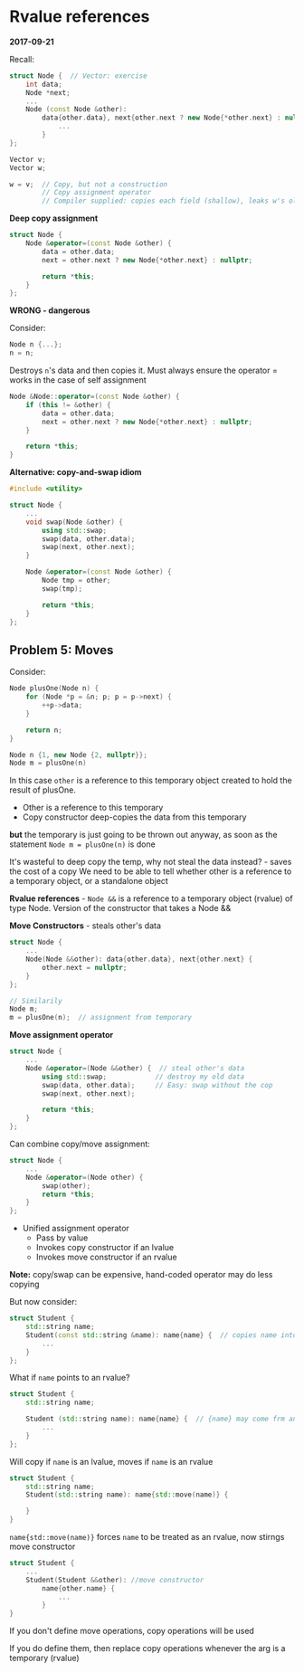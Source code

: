 # Rvalue references 
**2017-09-21**

Recall:
```C++
struct Node {  // Vector: exercise
    int data;
    Node *next;
    ...
    Node (const Node &other): 
        data{other.data}, next{other.next ? new Node{*other.next} : nullptr} {  // Account for dereferencing a nullptr
            ...
        }
};
```

```C++
Vector v;
Vector w;

w = v;  // Copy, but not a construction
        // Copy assignment operator
        // Compiler supplied: copies each field (shallow), leaks w's old data
```

**Deep copy assignment**

```C++
struct Node {
    Node &operator=(const Node &other) {
        data = other.data;
        next = other.next ? new Node{*other.next} : nullptr;

        return *this;
    }
};
```

**WRONG - dangerous**

Consider:
```C++
Node n {...};
n = n;
```

Destroys `n`'s data and then copies it. Must always ensure the operator = works in the case of self assignment

```C++
Node &Node::operator=(const Node &other) {
    if (this != &other) {
        data = other.data;
        next = other.next ? new Node{*other.next} : nullptr;
    }

    return *this;
}
```

**Alternative: copy-and-swap idiom**

```C++
#include <utility>

struct Node {
    ...
    void swap(Node &other) {
        using std::swap;
        swap(data, other.data);
        swap(next, other.next);
    }

    Node &operator=(const Node &other) {
        Node tmp = other;
        swap(tmp);

        return *this;
    }
};
```

## Problem 5: Moves

Consider:

```C++
Node plusOne(Node n) {
    for (Node *p = &n; p; p = p->next) {
        ++p->data;
    }

    return n;
}

Node n {1, new Node {2, nullptr}};
Node m = plusOne(n)
```

In this case `other` is a reference to this temporary object created to hold the result of plusOne.

- Other is a reference to this temporary
- Copy constructor deep-copies the data from this temporary

**but** the temporary is just going to be thrown out anyway, as soon as the statement `Node m = plusOne(n)` is done

It's wasteful to deep copy the temp, why not steal the data instead? - saves the cost of a copy
We need to be able to tell whether other is a reference to a temporary object, or a standalone object

**Rvalue references** - `Node &&` is a reference to a temporary object (rvalue) of type Node. Version of the constructor that takes a Node &&

**Move Constructors** - steals other's data

```C++
struct Node {
    ...
    Node(Node &&other): data{other.data}, next{other.next} {
        other.next = nullptr;
    }
};

// Similarily
Node m;
m = plusOne(n);  // assignment from temporary
```

**Move assignment operator**

```C++
struct Node {
    ...
    Node &operator=(Node &&other) {  // steal other's data
        using std::swap;            // destroy my old data
        swap(data, other.data);     // Easy: swap without the cop
        swap(next, other.next);

        return *this;
    }
};
```

Can combine copy/move assignment:

```C++
struct Node {
    ...
    Node &operator=(Node other) { 
        swap(other);
        return *this;
    }
};
```

- Unified assignment operator
    - Pass by value
    - Invokes copy constructor if an lvalue
    - Invokes move constructor if an rvalue

**Note:** copy/swap can be expensive, hand-coded operator may do less copying

But now consider:

```C++
struct Student {
    std::string name;
    Student(const std::string &name): name{name} {  // copies name into field (copy ctor)
        ...
    }
};
```

What if `name` points to an rvalue?

```C++
struct Student {
    std::string name;

    Student (std::string name): name{name} {  // {name} may come frm an rvalue, but it is an lvalue
        ...
    }
};
```

Will copy if `name` is an lvalue, moves if `name` is an rvalue

```C++
struct Student {
    std::string name;
    Student(std::string name): name{std::move(name)} {

    }
}
```

`name{std::move(name)}` forces `name` to be treated as an rvalue, now stirngs move constructor

```C++
struct Student {
    ...
    Student(Student &&other): //move constructor
        name{other.name} {
            ...
        }
}
```

If you don't define move operations, copy operations will be used

If you do define them, then replace copy operations whenever the arg is a temporary (rvalue)
